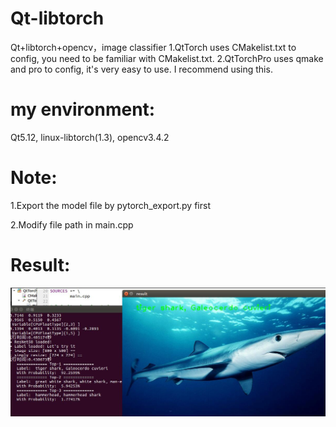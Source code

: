 # Qt-libtorch
Qt+libtorch+opencv，image classifier
1.QtTorch uses CMakelist.txt to config, you need to be familiar with CMakelist.txt.
2.QtTorchPro uses qmake and pro to config, it's very easy to use. I recommend using this.


# my environment:

Qt5.12, linux-libtorch(1.3), opencv3.4.2



# Note: 

1.Export the model file by pytorch_export.py first

2.Modify file path in main.cpp

# Result: 

![result](https://github.com/Whu-wxy/Qt-libtorch/blob/master/result.jpg)
